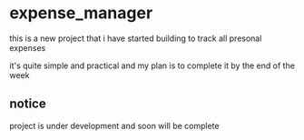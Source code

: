 # expense_manager

this is a new project that i have started building to track all presonal expenses 

it's quite simple and practical and my plan is to complete it by the end of the week 

## notice

project is under development and soon will be complete

